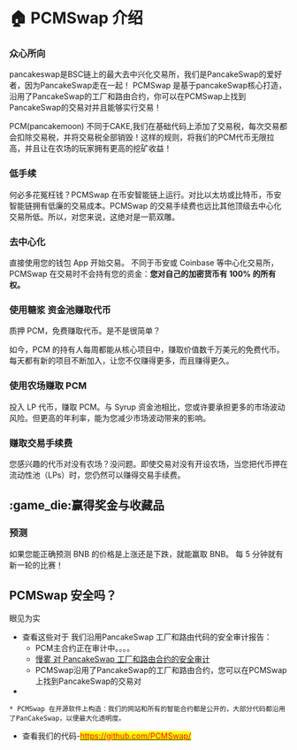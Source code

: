 # 🏠 PCMSwap 介绍

### 众心所向



pancakeswap是BSC链上的最大去中兴化交易所，我们是PancakeSwap的爱好者，因为PancakeSwap走在一起！ PCMSwap 是基于pancakeSwap核心打造，沿用了PancakeSwap的工厂和路由合约，你可以在PCMSwap上找到PancakeSwap的交易对并且能够实行交易！





PCM(pancakemoon) 不同于CAKE,我们在基础代码上添加了交易税，每次交易都会扣除交易税，并将交易税全部销毁！这样的规则，将我们的PCM代币无限拉高，并且让在农场的玩家拥有更高的挖矿收益！

### 低手续

何必多花冤枉钱？PCMSwap 在币安智能链上运行。对比以太坊或比特币，币安智能链拥有低廉的交易成本。PCMSwap 的交易手续费也远比其他顶级去中心化交易所低。所以，对您来说，这绝对是一箭双雕。

### 去中心化

直接使用您的钱包 App 开始交易。 不同于币安或 Coinbase 等中心化交易所，PCMSwap 在交易时不会持有您的资金：**您对自己的加密货币有 100% 的所有权。**

### &#x20;<a href="#zhuan-qu-li-xi-ji-shou-xu-fei" id="zhuan-qu-li-xi-ji-shou-xu-fei"></a>

### 使用糖浆 资金池赚取代币

质押 PCM，免费赚取代币。是不是很简单？&#x20;

如今，PCM 的持有人每周都能从核心项目中，赚取价值数千万美元的免费代币。每天都有新的项目不断加入，让您不仅赚得更多，而且赚得更久。

### 使用农场赚取  PCM

投入 LP 代币，赚取 PCM。与 Syrup 资金池相比，您或许要承担更多的市场波动风险。但更高的年利率，能为您减少市场波动带来的影响。

### 赚取交易手续费

您感兴趣的代币对没有农场？没问题。即使交易对没有开设农场，当您把代币押在流动性池（LPs）时，您仍然可以赚得交易手续费。



## :game\_die:赢得奖金与收藏品



### 预测

如果您能正确预测 BNB 的价格是上涨还是下跌，就能赢取 BNB。 每 5 分钟就有新一轮的比赛！





## PCMSwap 安全吗？

眼见为实

* 查看这些对于 我们沿用PancakeSwap 工厂和路由代码的安全审计报告：
  * PCM主合约正在审计中。。。。
  * [慢雾 对 PancakeSwap 工厂和路由合约的安全审计](https://github.com/slowmist/Knowledge-Base/blob/master/open-report/Smart%20Contract%20Security%20Audit%20Report%20%20-%20PancakeSwap.pdf)
  * PCMSwap沿用了PancakeSwap的工厂和路由合约，您可以在PCMSwap上找到PancakeSwap的交易对
*

    * PCMSwap 在开源软件上构造：我们的网站和所有的智能合约都是公开的，大部分代码都沿用了PanCakeSwap，以便最大化透明度。


* 查看我们的代码-[<mark style="color:red;">https://github.com/PCMSwap/</mark>](https://github.com/PCMSwap/)<mark style="color:red;"></mark>
